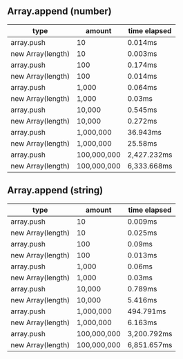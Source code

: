 ## Array.append (number)

|type|amount|time elapsed|
|-|-|-|
array.push|10|0.014ms
new Array(length)|10|0.003ms
array.push|100|0.174ms
new Array(length)|100|0.014ms
array.push|1,000|0.064ms
new Array(length)|1,000|0.03ms
array.push|10,000|0.545ms
new Array(length)|10,000|0.272ms
array.push|1,000,000|36.943ms
new Array(length)|1,000,000|25.58ms
array.push|100,000,000|2,427.232ms
new Array(length)|100,000,000|6,333.668ms
## Array.append (string)

|type|amount|time elapsed|
|-|-|-|
array.push|10|0.009ms
new Array(length)|10|0.025ms
array.push|100|0.09ms
new Array(length)|100|0.013ms
array.push|1,000|0.06ms
new Array(length)|1,000|0.03ms
array.push|10,000|0.789ms
new Array(length)|10,000|5.416ms
array.push|1,000,000|494.791ms
new Array(length)|1,000,000|6.163ms
array.push|100,000,000|3,200.792ms
new Array(length)|100,000,000|6,851.657ms
